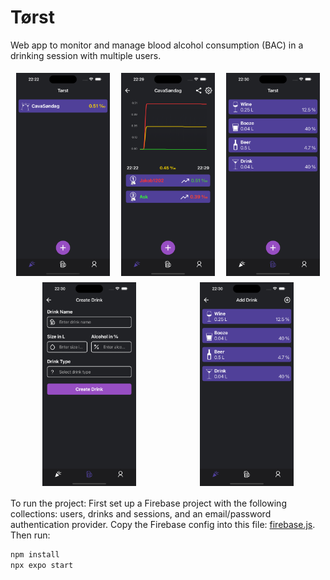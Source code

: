 # Tørst
Web app to monitor and manage blood alcohol consumption (BAC) in a drinking session with multiple users.

<div style="display: flex; flex-wrap: wrap; justify-content: space-around;">
  <img src="https://github.com/Jakob1202/Torst/blob/main/assets/screenshots/screenshot1.png" width="150" height="auto" style="margin: 5px;">
  <img src="https://github.com/Jakob1202/Torst/blob/main/assets/screenshots/screenshot2.png" width="150" height="auto" style="margin: 5px;">
  <img src="https://github.com/Jakob1202/Torst/blob/main/assets/screenshots/screenshot3.png" width="150" height="auto" style="margin: 5px;">
  <img src="https://github.com/Jakob1202/Torst/blob/main/assets/screenshots/screenshot4.png" width="150" height="auto" style="margin: 5px;">
  <img src="https://github.com/Jakob1202/Torst/blob/main/assets/screenshots/screenshot5.png" width="150" height="auto" style="margin: 5px;">
</div>

To run the project:
First set up a Firebase project with the following collections: users, drinks and sessions, and an email/password authentication provider. Copy the Firebase config into this file: [firebase.js](https://github.com/Jakob1202/Torst/tree/main/src/config/firebase.js). Then run:
```bash
npm install
npx expo start


